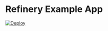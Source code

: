 # Refinery Example App

  [![Deploy](https://www.herokucdn.com/deploy/button.svg)](https://heroku.com/deploy?template=https://github.com/refinery/refinery-example-app)
